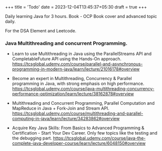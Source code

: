 +++
title = 'Todo'
date = 2023-12-04T13:45:37+05:30
draft = true
+++


Daily learning Java for 3 hours. Book - OCP Book cover and advanced topic daily.



For the DSA Element and Leetcode.

### Java Multithreading and concurrent Programming.
- Learn to use Multithreading in Java using the ParallelStreams API and CompletableFuture API using the Hands-On approach.
https://tcsglobal.udemy.com/course/parallel-and-asynchronous-programming-in-modern-java/learn/lecture/21016178#overview

- Become an expert in Multithreading, Concurrency & Parallel programming in Java, with strong emphasis on high performance.
  https://tcsglobal.udemy.com/course/java-multithreading-concurrency-performance-optimization/learn/lecture/38162878#overview

- Multithreading and Concurrent Programming, Parallel Computation and MapReduce in Java + Fork-Join and Stream API.
https://tcsglobal.udemy.com/course/multithreading-and-parallel-computing-in-java/learn/lecture/34283862#overview

- Acquire Key Java Skills: From Basics to Advanced Programming & Certification - Start Your Dev Career. Only few topics like the testing and the debugging part.
https://tcsglobal.udemy.com/course/java-the-complete-java-developer-course/learn/lecture/6048150#overview